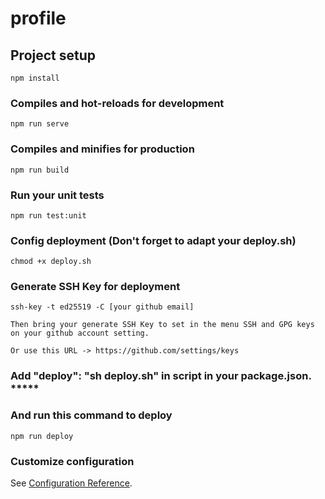 # profile

## Project setup
```
npm install
```

### Compiles and hot-reloads for development
```
npm run serve
```

### Compiles and minifies for production
```
npm run build
```

### Run your unit tests
```
npm run test:unit
```

### Config deployment (Don't forget to adapt your deploy.sh)
```
chmod +x deploy.sh
```

### Generate SSH Key for deployment
```
ssh-key -t ed25519 -C [your github email]

Then bring your generate SSH Key to set in the menu SSH and GPG keys on your github account setting.

Or use this URL -> https://github.com/settings/keys
```

### Add "deploy": "sh deploy.sh" in script in your package.json. *****
### And run this command to deploy
```
npm run deploy
```

### Customize configuration
See [Configuration Reference](https://cli.vuejs.org/config/).

